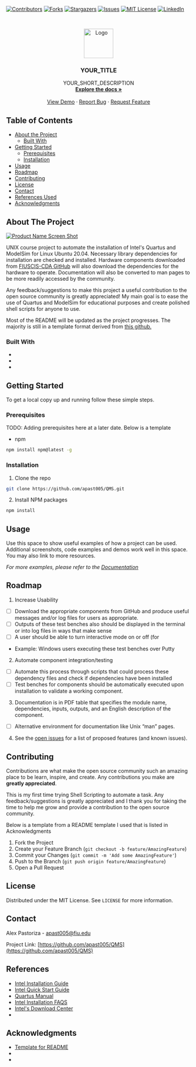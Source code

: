 <!-- PROJECT SHIELDS -->
<!--
*** I'm using markdown "reference style" links for readability.
*** Reference links are enclosed in brackets [ ] instead of parentheses ( ).
*** See the bottom of this document for the declaration of the reference variables
*** for contributors-url, forks-url, etc. This is an optional, concise syntax you may use.
*** https://www.markdownguide.org/basic-syntax/#reference-style-links
-->
[![Contributors][contributors-shield]][contributors-url]
[![Forks][forks-shield]][forks-url]
[![Stargazers][stars-shield]][stars-url]
[![Issues][issues-shield]][issues-url]
[![MIT License][license-shield]][license-url]
[![LinkedIn][linkedin-shield]][linkedin-url]



<!-- PROJECT LOGO -->
<br />
<p align="center">
  <a href="https://github.com/apast005/QMS">
    <img src="images/logo.png" alt="Logo" width="80" height="80">
  </a>

  <h3 align="center">YOUR_TITLE</h3>

  <p align="center">
    YOUR_SHORT_DESCRIPTION
    <br />
    <a href="https://github.com/apast005/QMS"><strong>Explore the docs »</strong></a>
    <br />
    <br />
    <a href="https://github.com/apast005/QMS">View Demo</a>
    ·
    <a href="https://github.com/apast005/QMS/issues">Report Bug</a>
    ·
    <a href="https://github.com/apast005/QMS/issues">Request Feature</a>
  </p>
</p>



<!-- TABLE OF CONTENTS -->
## Table of Contents

* [About the Project](#about-the-project)
  * [Built With](#built-with)
* [Getting Started](#getting-started)
  * [Prerequisites](#prerequisites)
  * [Installation](#installation)
* [Usage](#usage)
* [Roadmap](#roadmap)
* [Contributing](#contributing)
* [License](#license)
* [Contact](#contact)
* [References Used](#references)
* [Acknowledgments](#acknowledgments)



<!-- ABOUT THE PROJECT -->
## About The Project

[![Product Name Screen Shot][product-screenshot]](https://example.com)

UNIX course project to automate the installation of Intel's Quartus and ModelSim
for Linux Ubuntu 20.04. Necessary library dependencies for installation are checked
and installed.  Hardware components downloaded from [FIUSCIS-CDA GitHub](https://github.com/FIUSCIS-CDA?tab=repositories)
will also download the dependencies for the hardware to operate.  Documentation
will also be converted to man pages to be more readily accessed by the community.

Any feedback/suggestions to make this project a useful contribution to the open
source community is greatly appreciated!
My main goal is to ease the use of Quartus and ModelSim for educational purposes
and create polished shell scripts for anyone to use.


Most of the README will be updated as the project progresses.  The majority is
still in a template format derived from [this github.](https://github.com/othneildrew/Best-README-Template/blob/master/BLANK_README.md)
### Built With

* []()
* []()
* []()



<!-- GETTING STARTED -->
## Getting Started

To get a local copy up and running follow these simple steps.

### Prerequisites

TODO: Adding prerequisites here at a later date.  Below is a template
* npm
```sh
npm install npm@latest -g
```

### Installation

1. Clone the repo
```sh
git clone https://github.com/apast005/QMS.git
```
2. Install NPM packages
```sh
npm install
```



<!-- USAGE EXAMPLES -->
## Usage

Use this space to show useful examples of how a project can be used. Additional screenshots, code examples and demos work well in this space. You may also link to more resources.

_For more examples, please refer to the [Documentation](https://example.com)_



<!-- ROADMAP -->
## Roadmap
1. Increase Usability      
-[ ] Download the appropriate components from GitHub and produce useful messages and/or log files for users as appropriate.  
-[ ] Outputs of these test benches also should be displayed in the terminal or into log files in ways that make sense
-[ ] A user should be able to turn interactive mode on or off (for
* Example:  Windows users executing these test benches over Putty

2. Automate component integration/testing
-[ ] Automate this process through scripts that could process these dependency files and check if dependencies have been installed
-[ ] Test benches for components should be automatically executed upon installation to validate a working component.

3. Documentation is in PDF table that specifies the module name, dependencies, inputs, outputs, and an English description of the component.  
-[ ] Alternative environment for documentation like Unix “man” pages.

4. See the [open issues](https://github.com/apast005/QMS/issues) for a list of proposed features (and known issues).



<!-- CONTRIBUTING -->
## Contributing

Contributions are what make the open source community such an amazing place to be learn, inspire, and create. Any contributions you make are **greatly appreciated**.

This is my first time trying Shell Scripting to automate a task.  Any feedback/suggestions is greatly appreciated and I thank you for taking the time
to help me grow and provide a contribution to the open source community.

Below is a template from a README template I used that is listed in Acknowledgments
1. Fork the Project
2. Create your Feature Branch (`git checkout -b feature/AmazingFeature`)
3. Commit your Changes (`git commit -m 'Add some AmazingFeature'`)
4. Push to the Branch (`git push origin feature/AmazingFeature`)
5. Open a Pull Request



<!-- LICENSE -->
## License

Distributed under the MIT License. See `LICENSE` for more information.



<!-- CONTACT -->
## Contact

Alex Pastoriza - apast005@fiu.edu

Project Link: [https://github.com/apast005/QMS](https://github.com/apast005/QMS)



<!-- REFERENCES -->
## References

* [Intel Installation Guide](https://www.intel.com/content/dam/www/programmable/us/en/pdfs/literature/manual/quartus_install.pdf#page=12&zoom=auto,-207,693)
* [Intel Quick Start Guide](https://fpgasoftware.intel.com/static/quick_start_guide/quick_start_guide_20.1_en.pdf)
* [Quartus Manual](https://www.intel.com/content/dam/www/programmable/us/en/pdfs/literature/manual/quartus_install.pdf)
* [Intel Installation FAQS](https://www.intel.com/content/www/us/en/programmable/downloads/software/faq/installation-faq.html?erpm_id=8905536_ts1601556901225#_Toc361418227)
* [Intel's Download Center](https://fpgasoftware.intel.com/20.1/?edition=lite)
* []()



<!-- ACKNOWLEDGMENTS -->
## Acknowledgments
* [Template for README](https://github.com/othneildrew/Best-README-Template/blob/master/BLANK_README.md)
* []()
* []()





<!-- MARKDOWN LINKS & IMAGES -->
<!-- https://www.markdownguide.org/basic-syntax/#reference-style-links -->
[contributors-shield]: https://img.shields.io/github/contributors/apast005/repo.svg?style=flat-square
[contributors-url]: https://github.com/apast005/repo/graphs/contributors
[forks-shield]: https://img.shields.io/github/forks/apast005/repo.svg?style=flat-square
[forks-url]: https://github.com/apast005/repo/network/members
[stars-shield]: https://img.shields.io/github/stars/apast005/repo.svg?style=flat-square
[stars-url]: https://github.com/apast005/repo/stargazers
[issues-shield]: https://img.shields.io/github/issues/apast005/repo.svg?style=flat-square
[issues-url]: https://github.com/apast005/repo/issues
[license-shield]: https://img.shields.io/github/license/apast005/repo.svg?style=flat-square
[license-url]: https://github.com/apast005/repo/blob/master/LICENSE.txt
[linkedin-shield]: https://img.shields.io/badge/-LinkedIn-black.svg?style=flat-square&logo=linkedin&colorB=555
[linkedin-url]: https://linkedin.com/in/alexander-pastoriza
[product-screenshot]: images/screenshot.png
